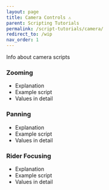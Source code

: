 ```yaml
---
layout: page
title: Camera Controls ⚠️
parent: Scripting Tutorials
permalink: /script-tutorials/camera/
redirect_to: /wip
nav_order: 1
---
```


Info about camera scripts

### Zooming
- Explanation
- Example script
- Values in detail

### Panning
- Explanation
- Example script
- Values in detail

### Rider Focusing
- Explanation
- Example script
- Values in detail